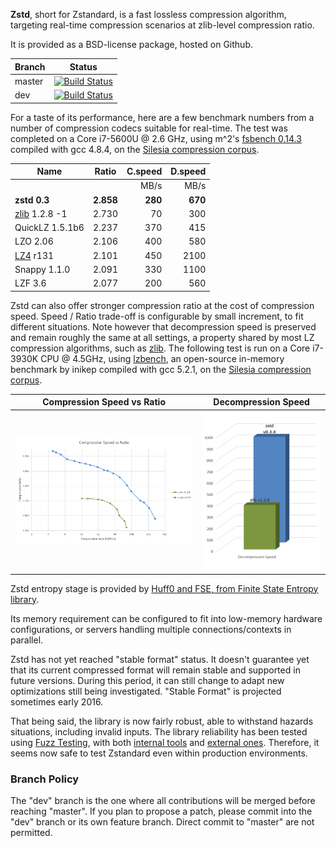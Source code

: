  **Zstd**, short for Zstandard, is a fast lossless compression algorithm, targeting real-time compression scenarios at zlib-level compression ratio.

It is provided as a BSD-license package, hosted on Github.

|Branch      |Status   |
|------------|---------|
|master      | [![Build Status](https://travis-ci.org/Cyan4973/zstd.svg?branch=master)](https://travis-ci.org/Cyan4973/zstd) |
|dev         | [![Build Status](https://travis-ci.org/Cyan4973/zstd.svg?branch=dev)](https://travis-ci.org/Cyan4973/zstd) |

For a taste of its performance, here are a few benchmark numbers from a number of compression codecs suitable for real-time. The test was completed on a Core i7-5600U @ 2.6 GHz, using m^2's [fsbench 0.14.3](http://encode.ru/threads/1371-Filesystem-benchmark?p=34029&viewfull=1#post34029) compiled with gcc 4.8.4, on the [Silesia compression corpus](http://sun.aei.polsl.pl/~sdeor/index.php?page=silesia).

|Name             | Ratio | C.speed | D.speed |
|-----------------|-------|--------:|--------:|
|                 |       |   MB/s  |  MB/s   |
| **zstd 0.3**    |**2.858**|**280**| **670** |
| [zlib] 1.2.8 -1 | 2.730 |    70   |   300   | 
| QuickLZ 1.5.1b6 | 2.237 |   370   |   415   |
| LZO 2.06        | 2.106 |   400   |   580   |
| [LZ4] r131      | 2.101 |   450   |  2100   |
| Snappy 1.1.0    | 2.091 |   330   |  1100   |
| LZF 3.6         | 2.077 |   200   |   560   |

[zlib]:http://www.zlib.net/
[LZ4]:http://www.lz4.org/

Zstd can also offer stronger compression ratio at the cost of compression speed. Speed / Ratio trade-off is configurable by small increment, to fit different situations. Note however that decompression speed is preserved and remain roughly the same at all settings, a property shared by most LZ compression algorithms, such as [zlib]. The following test is run on a Core i7-3930K CPU @ 4.5GHz, using [lzbench], an open-source in-memory benchmark by inikep compiled with gcc 5.2.1, on the [Silesia compression corpus](http://sun.aei.polsl.pl/~sdeor/index.php?page=silesia).

[lzbench]:https://github.com/inikep/lzbench

Compression Speed vs Ratio | Decompression Speed
---------------------------|--------------------
![Compression Speed vs Ratio](images/CSpeed.png "Compression Speed vs Ratio") | ![Decompression Speed](images/DSpeed.png "Decompression Speed")


Zstd entropy stage is provided by [Huff0 and FSE, from Finite State Entropy library](https://github.com/Cyan4973/FiniteStateEntropy).

Its memory requirement can be configured to fit into low-memory hardware configurations, or servers handling multiple connections/contexts in parallel.

Zstd has not yet reached "stable format" status. It doesn't guarantee yet that its current compressed format will remain stable and supported in future versions. During this period, it can still change to adapt new optimizations still being investigated. "Stable Format" is projected sometimes early 2016. 

That being said, the library is now fairly robust, able to withstand hazards situations, including invalid inputs. The library reliability has been tested using [Fuzz Testing](https://en.wikipedia.org/wiki/Fuzz_testing), with both [internal tools](programs/fuzzer.c) and [external ones](http://lcamtuf.coredump.cx/afl). Therefore, it seems now safe to test Zstandard even within production environments.

### Branch Policy
The "dev" branch is the one where all contributions will be merged before reaching "master". If you plan to propose a patch, please commit into the "dev" branch or its own feature branch. Direct commit to "master" are not permitted.

